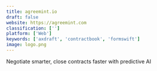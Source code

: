 ```yaml
---
title: agreemint.io
draft: false 
website: https://agreemint.com
classification: ['']
platform: ['Web']
keywords: ['axdraft', 'contractbook', 'formswift']
image: logo.png
---
```

Negotiate smarter, close contracts faster with predictive AI
